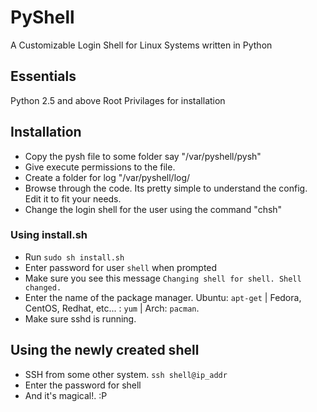 # PyShell

A Customizable Login Shell for Linux Systems written in Python

## Essentials

Python 2.5 and above
Root Privilages for installation

## Installation
* Copy the pysh file to some folder say "/var/pyshell/pysh"
* Give execute permissions to the file.
* Create a folder for log "/var/pyshell/log/
* Browse through the code. Its pretty simple to understand the config. Edit it to fit your needs.
* Change the login shell for the user using the command "chsh"

### Using install.sh

* Run `sudo sh install.sh`
* Enter password for user `shell` when prompted
* Make sure you see this message `Changing shell for shell. Shell changed.`
* Enter the name of the package manager. Ubuntu: `apt-get` | Fedora, CentOS, Redhat, etc... : `yum` | Arch: `pacman`. 
* Make sure sshd is running. 

## Using the newly created shell

* SSH from some other system. `ssh shell@ip_addr` 
* Enter the password for shell 
* And it's magical!. :P
